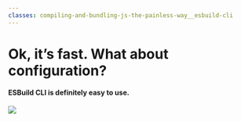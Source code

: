 ```yaml
---
classes: compiling-and-bundling-js-the-painless-way__esbuild-cli
---
```


# Ok, it’s fast. What about configuration?

#### ESBuild CLI is definitely easy to use.

<img src="/compiling-and-bundling-js-the-painless-way/esbuild-cli.png" />



